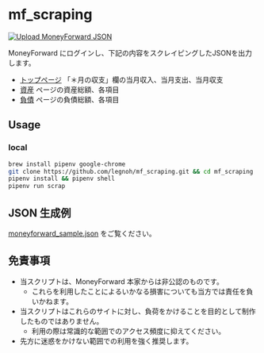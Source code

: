 mf_scraping
====

[![Upload MoneyForward JSON](https://github.com/legnoh/mf_scraping/actions/workflows/scrap.yml/badge.svg)](https://github.com/legnoh/mf_scraping/actions/workflows/scrap.yml)

MoneyForward にログインし、下記の内容をスクレイピングしたJSONを出力します。

- [トップページ](https://moneyforward.com/) 「＊月の収支」欄の当月収入、当月支出、当月収支
- [資産](https://moneyforward.com/bs/portfolio) ページの資産総額、各項目
- [負債](https://moneyforward.com/bs/liability) ページの負債総額、各項目

Usage
----

### local

```sh
brew install pipenv google-chrome
git clone https://github.com/legnoh/mf_scraping.git && cd mf_scraping
pipenv install && pipenv shell
pipenv run scrap
```

JSON 生成例
----

[moneyforward_sample.json](./moneyforward_sample.json) をご覧ください。

免責事項
----

- 当スクリプトは、MoneyForward 本家からは非公認のものです。
  - これらを利用したことによるいかなる損害についても当方では責任を負いかねます。
- 当スクリプトはこれらのサイトに対し、負荷をかけることを目的として制作したものではありません。
  - 利用の際は常識的な範囲でのアクセス頻度に抑えてください。
- 先方に迷惑をかけない範囲での利用を強く推奨します。
